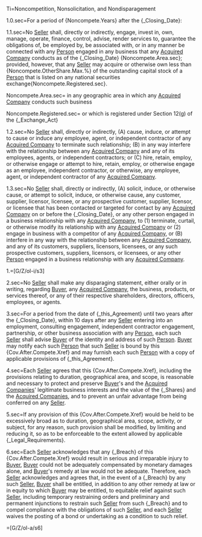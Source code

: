 Ti=Noncompetition, Nonsolicitation, and Nondisparagement

1.0.sec=For a period of {Noncompete.Years} after the {_Closing_Date}:

1.1.sec=No <a href="#SPA.Def.Seller(s).Def" class="definedterm">Seller</a> shall, directly or indirectly, engage, invest in, own, manage, operate, finance, control, advise, render services to, guarantee the obligations of, be employed by, be associated with, or in any manner be connected with any <a href="#SPA.Def.Person.Def" class="definedterm">Person</a> engaged in any business that any <a href="#SPA.Def.Acquired_Companies.Def" class="definedterm">Acquired Company</a> conducts as of the {_Closing_Date} {Noncompete.Area.sec}; provided, however, that any <a href="#SPA.Def.Seller(s).Def" class="definedterm">Seller</a> may acquire or otherwise own less than {Noncompete.OtherShare.Max.%} of the outstanding capital stock of a <a href="#SPA.Def.Person.Def" class="definedterm">Person</a> that is listed on any national securities exchange{Noncompete.Registered.sec}.

Noncompete.Area.sec=&nbsp;in any geographic area in which any <a href="#SPA.Def.Acquired_Companies.Def" class="definedterm">Acquired Company</a> conducts such business

Noncompete.Registered.sec=&nbsp;or which is registered under Section 12(g) of the {_Exchange_Act}

1.2.sec=No <a href="#SPA.Def.Seller(s).Def" class="definedterm">Seller</a> shall, directly or indirectly, (A) cause, induce, or attempt to cause or induce any employee, agent, or independent contractor of any <a href="#SPA.Def.Acquired_Companies.Def" class="definedterm">Acquired Company</a> to terminate such relationship; (B) in any way interfere with the relationship between any <a href="#SPA.Def.Acquired_Companies.Def" class="definedterm">Acquired Company</a> and any of its employees, agents, or independent contractors; or (C) hire, retain, employ, or otherwise engage or attempt to hire, retain, employ, or otherwise engage as an employee, independent contractor, or otherwise, any employee, agent, or independent contractor of any <a href="#SPA.Def.Acquired_Companies.Def" class="definedterm">Acquired Company</a>.

1.3.sec=No <a href="#SPA.Def.Seller(s).Def" class="definedterm">Seller</a> shall, directly or indirectly, (A) solicit, induce, or otherwise cause, or attempt to solicit, induce, or otherwise cause, any customer, supplier, licensor, licensee, or any prospective customer, supplier, licensor, or licensee that has been contacted or targeted for contact by any <a href="#SPA.Def.Acquired_Companies.Def" class="definedterm">Acquired Company</a> on or before the {_Closing_Date}, or any other person engaged in a business relationship with any <a href="#SPA.Def.Acquired_Companies.Def" class="definedterm">Acquired Company</a>, to (1) terminate, curtail, or otherwise modify its relationship with any <a href="#SPA.Def.Acquired_Companies.Def" class="definedterm">Acquired Company</a> or (2) engage in business with a competitor of any <a href="#SPA.Def.Acquired_Companies.Def" class="definedterm">Acquired Company</a>, or (B) interfere in any way with the relationship between any <a href="#SPA.Def.Acquired_Companies.Def" class="definedterm">Acquired Company</a>, and any of its customers, suppliers, licensors, licensees, or any such prospective customers, suppliers, licensors, or licensees, or any other <a href="#SPA.Def.Person.Def" class="definedterm">Person</a> engaged in a business relationship with any <a href="#SPA.Def.Acquired_Companies.Def" class="definedterm">Acquired Company</a>.

1.=[G/Z/ol-i/s3]

2.sec=No <a href="#SPA.Def.Seller(s).Def" class="definedterm">Seller</a> shall make any disparaging statement, either orally or in writing, regarding <a href="#SPA.Def.Buyer.Def" class="definedterm">Buyer</a>, any <a href="#SPA.Def.Acquired_Companies.Def" class="definedterm">Acquired Company</a>, the business, products, or services thereof, or any of their respective shareholders, directors, officers, employees, or agents.

3.sec=For a period from the date of {_this_Agreement} until two years after the {_Closing_Date}, within 10 days after any <a href="#SPA.Def.Seller(s).Def" class="definedterm">Seller</a> entering into an employment, consulting engagement, independent contractor engagement, partnership, or other business association with any <a href="#SPA.Def.Person.Def" class="definedterm">Person</a>, each such <a href="#SPA.Def.Seller(s).Def" class="definedterm">Seller</a> shall advise <a href="#SPA.Def.Buyer.Def" class="definedterm">Buyer</a> of the identity and address of such <a href="#SPA.Def.Person.Def" class="definedterm">Person</a>.  <a href="#SPA.Def.Buyer.Def" class="definedterm">Buyer</a> may notify each such <a href="#SPA.Def.Person.Def" class="definedterm">Person</a> that such <a href="#SPA.Def.Seller(s).Def" class="definedterm">Seller</a> is bound by this {Cov.After.Compete.Xref} and may furnish each such <a href="#SPA.Def.Person.Def" class="definedterm">Person</a> with a copy of applicable provisions of {_this_Agreement}.

4.sec=Each <a href="#SPA.Def.Seller(s).Def" class="definedterm">Seller</a> agrees that this {Cov.After.Compete.Xref}, including the provisions relating to duration, geographical area, and scope, is reasonable and necessary to protect and preserve <a href="#SPA.Def.Buyer.Def" class="definedterm">Buyer</a>'s and the <a href="#SPA.Def.Acquired_Companies.Def" class="definedterm">Acquired Companies</a>' legitimate business interests and the value of the {_Shares} and the <a href="#SPA.Def.Acquired_Companies.Def" class="definedterm">Acquired Companies</a>, and to prevent an unfair advantage from being conferred on any <a href="#SPA.Def.Seller(s).Def" class="definedterm">Seller</a>.

5.sec=If any provision of this {Cov.After.Compete.Xref} would be held to be excessively broad as to duration, geographical area, scope, activity, or subject, for any reason, such provision shall be modified, by limiting and reducing it, so as to be enforceable to the extent allowed by applicable {_Legal_Requirements}.

6.sec=Each <a href="#SPA.Def.Seller(s).Def" class="definedterm">Seller</a> acknowledges that any {_Breach} of this {Cov.After.Compete.Xref} would result in serious and irreparable injury to <a href="#SPA.Def.Buyer.Def" class="definedterm">Buyer</a>, <a href="#SPA.Def.Buyer.Def" class="definedterm">Buyer</a> could not be adequately compensated by monetary damages alone, and <a href="#SPA.Def.Buyer.Def" class="definedterm">Buyer</a>'s remedy at law would not be adequate.  Therefore, each <a href="#SPA.Def.Seller(s).Def" class="definedterm">Seller</a> acknowledges and agrees that, in the event of a {_Breach} by any such <a href="#SPA.Def.Seller(s).Def" class="definedterm">Seller</a>, <a href="#SPA.Def.Buyer.Def" class="definedterm">Buyer</a> shall be entitled, in addition to any other remedy at law or in equity to which <a href="#SPA.Def.Buyer.Def" class="definedterm">Buyer</a> may be entitled, to equitable relief against such <a href="#SPA.Def.Seller(s).Def" class="definedterm">Seller</a>, including temporary restraining orders and preliminary and permanent injunctions to restrain such <a href="#SPA.Def.Seller(s).Def" class="definedterm">Seller</a> from such {_Breach} and to compel compliance with the obligations of such <a href="#SPA.Def.Seller(s).Def" class="definedterm">Seller</a>, and each <a href="#SPA.Def.Seller(s).Def" class="definedterm">Seller</a> waives the posting of a bond or undertaking as a condition to such relief.

=[G/Z/ol-a/s6]
